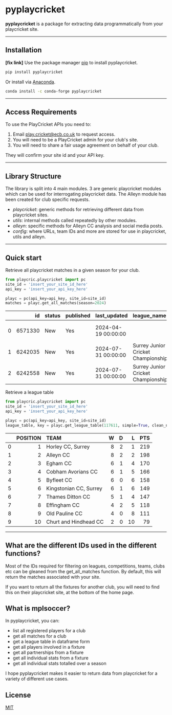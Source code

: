 # pyplaycricket
**pyplaycricket** is a package for extracting data programmatically from your playcricket site.

---

## Installation
**[fix link]**
Use the package manager [pip](https://pip.pypa.io/en/stable/) to install pyplaycricket.

```bash
pip install pyplaycricket
```

Or install via [Anaconda](https://docs.anaconda.com/free/anaconda/install/index.html).

```bash
conda install -c conda-forge pyplaycricket
```

---

## Access Requirements

To use the PlayCricket APIs you need to:
1. Email [play.cricket@ecb.co.uk](mailto:play.cricket@ecb.co.uk) to request access.
2. You will need to be a PlayCricket admin for your club's site.
3. You will need to share a fair usage agreement on behalf of your club.

They will confirm your site id and your API key.

---

## Library Structure

The library is split into 4 main modules. 3 are generic playcricket modules which can be used for interrogating playcricket data. The Alleyn module has been created for club specific requests.

- _playcricket_: generic methods for retrieving different data from playcricket sites.
- _utils_: internal methods called repeatedly by other modules.
- _alleyn_: specific methods for Alleyn CC analysis and social media posts.
- _config_: where URLs, team IDs and more are stored for use in playcricket, utils and alleyn.

---

## Quick start

Retrieve all playcricket matches in a given season for your club.

```python
from playcric.playcricket import pc
site_id = 'insert_your_site_id_here'
api_key = 'insert_your_api_key_here'

playc = pc(api_key=api_key, site_id=site_id)
matches = playc.get_all_matches(season=2024)
```

|    |      id | status   | published   | last_updated        | league_name                        | league_id   | competition_name      | competition_id   | competition_type   | match_type    | game_type   |   season | match_date          | match_time   | ground_name            |   ground_id |   ground_latitude |   ground_longitude | home_club_name     | home_team_name   |   home_team_id |   home_club_id | away_club_name   | away_team_name   |   away_team_id |   away_club_id | umpire_1_name   | umpire_1_id   | umpire_2_name   | umpire_2_id   | umpire_3_name   | umpire_3_id   | referee_name   | referee_id   | scorer_1_name   | scorer_1_id   | scorer_2_name   | scorer_2_id   |
|---:|--------:|:---------|:------------|:--------------------|:-----------------------------------|:------------|:----------------------|:-----------------|:-------------------|:--------------|:------------|---------:|:--------------------|:-------------|:-----------------------|------------:|------------------:|-------------------:|:-------------------|:-----------------|---------------:|---------------:|:-----------------|:-----------------|---------------:|---------------:|:----------------|:--------------|:----------------|:--------------|:----------------|:--------------|:---------------|:-------------|:----------------|:--------------|:----------------|:--------------|
|  0 | 6571330 | New      | Yes         | 2024-04-19 00:00:00 |                                    |             |                       |                  | Friendly           | Limited Overs | Standard    |     2024 | 2024-04-27 00:00:00 | 10:00        | Edward Alleyn Club     |        9352 |           51.4491 |         -0.0915547 | Alleyn CC          | Friendly XI      |         320697 |            672 | Alleyn CC        | Burbage Badgers  |         268144 |            672 |                 |               |                 |               |                 |               |                |              |                 |               |                 |               |
|  1 | 6242035 | New      | Yes         | 2024-07-31 00:00:00 | Surrey Junior Cricket Championship | 10881       | U11 Surrey County Cup | 63219            | Cup                | Limited Overs | Standard    |     2024 | 2024-05-05 00:00:00 | 09:00        | Battersea Park         |       56639 |           51.4802 |         -0.155702  | Spencer CC, Surrey | BU11 Tier1A      |         256417 |           5853 | Alleyn CC        | Under 11         |          90654 |            672 |                 |               |                 |               |                 |               |                |              |                 |               |                 |               |
|  2 | 6242558 | New      | Yes         | 2024-07-31 00:00:00 | Surrey Junior Cricket Championship | 10881       | U14 Surrey County Cup | 63217            | Cup                | Limited Overs | Standard    |     2024 | 2024-05-05 00:00:00 | 09:30        | Morden Park Main Pitch |       57159 |           51.3888 |         -0.210369  | AJ Cricket Academy | Under 14         |         257934 |          14870 | Alleyn CC        | Under 14         |          59853 |            672 |                 |               |                 |               |                 |               |                |              |                 |               |                 |               |

Retrieve a league table
```python
from playcric.playcricket import pc
site_id = 'insert_your_site_id_here'
api_key = 'insert_your_api_key_here'

playc = pc(api_key=api_key, site_id=site_id)
league_table, key = playc.get_league_table(117611, simple=True, clean_names=False)
```
|    |   POSITION | TEAM                   |   W |   D |   L |   PTS |
|---:|-----------:|:-----------------------|----:|----:|----:|------:|
|  0 |          1 | Horley CC, Surrey      |   8 |   2 |   1 |   219 |
|  1 |          2 | Alleyn CC              |   8 |   2 |   2 |   198 |
|  2 |          3 | Egham CC               |   6 |   1 |   4 |   170 |
|  3 |          4 | Cobham Avorians CC     |   6 |   1 |   5 |   166 |
|  4 |          5 | Byfleet CC             |   6 |   0 |   6 |   158 |
|  5 |          6 | Kingstonian CC, Surrey |   6 |   1 |   6 |   149 |
|  6 |          7 | Thames Ditton CC       |   5 |   1 |   4 |   147 |
|  7 |          8 | Effingham CC           |   4 |   2 |   5 |   118 |
|  8 |          9 | Old Pauline CC         |   4 |   0 |   8 |   111 |
|  9 |         10 | Churt and Hindhead CC  |   2 |   0 |  10 |    79 |

---

## What are the different IDs used in the different functions?
Most of the IDs required for filtering on leagues, competitions, teams, clubs etc can be gleaned from the get_all_matches function. By default, this will return the matches associated with your site.

If you want to return all the fixtures for another club, you will need to find this on their playcricket site, at the bottom of the home page.

## What is mplsoccer?
In pyplaycricket, you can:

- list all registered players for a club
- get all matches for a club
- get a league table in dataframe form
- get all players involved in a fixture
- get all partnerships from a fixture
- get all individual stats from a fixture
- get all individual stats totalled over a season

I hope pyplaycricket makes it easier to return data from playcricket for a variety of different use cases.

## License

[MIT](https://choosealicense.com/licenses/mit)